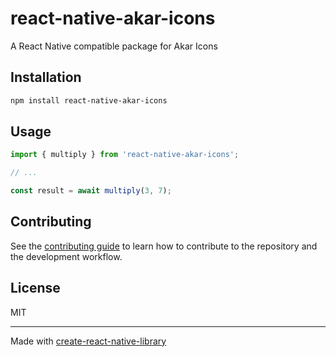 # react-native-akar-icons

A React Native compatible package for Akar Icons

## Installation

```sh
npm install react-native-akar-icons
```

## Usage


```js
import { multiply } from 'react-native-akar-icons';

// ...

const result = await multiply(3, 7);
```


## Contributing

See the [contributing guide](CONTRIBUTING.md) to learn how to contribute to the repository and the development workflow.

## License

MIT

---

Made with [create-react-native-library](https://github.com/callstack/react-native-builder-bob)
